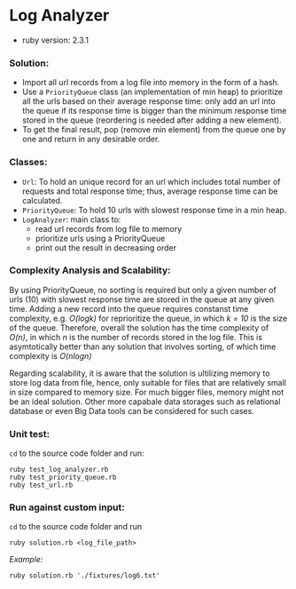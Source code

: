 # Log Analyzer

* ruby version: 2.3.1

### Solution:
 - Import all url records from a log file into memory in the form of a hash.
 - Use a `PriorityQueue` class (an implementation of min heap) to prioritize all the urls based on their average response time: only add an url into the queue if its response time is bigger than the minimum response time stored in the queue (reordering is needed after adding a new element).
 - To get the final result, pop (remove min element) from the queue one by one and return in any desirable order.

### Classes:

 - `Url`: To hold an unique record for an url which includes total number of requests and total response time; thus, average response time can be calculated.
 - `PriorityQueue`: To hold 10 urls with slowest response time in a min heap.
 - `LogAnalyzer`: main class to:
 	- read url records from log file to memory
 	- prioritize urls using a PriorityQueue
 	- print out the result in decreasing order

### Complexity Analysis and Scalability:

By using PriorityQueue, no sorting is required but only a given number of urls (10) with slowest response time are stored in the queue at any given time. Adding a new record into the queue requires constanst time complexity, e.g. _O(logk)_ for reprioritize the queue, in which _k = 10_ is the size of the queue. Therefore, overall the solution has the time complexity of _O(n)_, in which _n_ is the number of records stored in the log file. This is asymtotically better than any solution that involves sorting, of which time complexity is _O(nlogn)_

Regarding scalability, it is aware that the solution is ultilizing memory to store log data from file, hence, only suitable for files that are relatively small in size compared to memory size. For much bigger files, memory might not be an ideal solution. Other more capabale data storages such as relational database or even Big Data tools can be considered for such cases.

### Unit test:
`cd` to the source code folder and run:

	ruby test_log_analyzer.rb
	ruby test_priority_queue.rb
	ruby test_url.rb

### Run against custom input:
`cd` to the source code folder and run

	ruby solution.rb <log_file_path>

*Example:*

	ruby solution.rb './fixtures/log6.txt'

